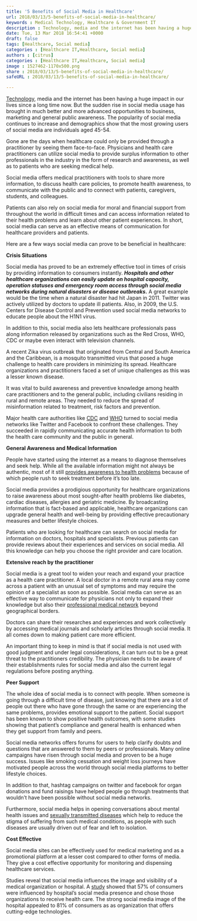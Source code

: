 ```yaml
---
title: '5 Benefits of Social Media in Healthcare'
url: 2018/03/13/5-benefits-of-social-media-in-healthcare/
keywords : Medical Technology, Healthcare & Government IT
description : Technology, media and the internet has been having a huge impact in our lives since a long time now. But the sudden rise in social media usage has brought in much better and more advanced opportunities to business, marketing and general public awareness.
date: Tue, 13 Mar 2018 16:54:41 +0000
draft: false
tags: [Healthcare, Social media]
categories : [Healthcare IT,Healthcare, Social media]
authors : [citrus]
categories : [Healthcare IT,Healthcare, Social media]
image : 1527462-1170x500.png
share : 2018/03/13/5-benefits-of-social-media-in-healthcare/
safeURL : 2018/03/13/5-benefits-of-social-media-in-healthcare/

---
```


[Technology](https://www.healthcareguys.com/2017/11/12/5-ways-technology-is-improving-healthcare/), media and the internet has been having a huge impact in our lives since a long time now. But the sudden rise in social media usage has brought in much better and more advanced opportunities to business, marketing and general public awareness. The popularity of social media continues to increase and demographics show that the most growing users of social media are individuals aged 45-54. 

Gone are the days when healthcare could only be provided through a practitioner by seeing them face-to-face. Physicians and health care practitioners can utilize social media to provide surplus information to other professionals in the industry in the form of research and awareness, as well as to patients who are seeking medical help. 

Social media offers medical practitioners with tools to share more information, to discuss health care policies, to promote health awareness, to communicate with the public and to connect with patients, caregivers, students, and colleagues. 

Patients can also rely on social media for moral and financial support from throughout the world in difficult times and can access information related to their health problems and learn about other patient experiences. In short, social media can serve as an effective means of communication for healthcare providers and patients. 

Here are a few ways social media can prove to be beneficial in healthcare: 

**Crisis Situations** 

Social media has proved to be an extremely effective tool in times of crisis by providing information to consumers instantly. **_Hospitals and other healthcare organizations can easily update on hospital capacity, operation statuses and emergency room access through social media networks during natural disasters or disease outbreaks._** A great example would be the time when a natural disaster had hit Japan in 2011. Twitter was actively utilized by doctors to update ill patients. Also, in 2009, the U.S. Centers for Disease Control and Prevention used social media networks to educate people about the H1N1 virus. 

In addition to this, social media also lets healthcare professionals pass along information released by organizations such as the Red Cross, WHO, CDC or maybe even interact with television channels. 

A recent Zika virus outbreak that originated from Central and South America and the Caribbean, is a mosquito transmitted virus that posed a huge challenge to health care providers in minimizing its spread. Healthcare organizations and practitioners faced a set of unique challenges as this was a lesser known disease. 

It was vital to build awareness and preventive knowledge among health care practitioners and to the general public, including civilians residing in rural and remote areas. They needed to reduce the spread of misinformation related to treatment, risk factors and prevention. 


Major health care authorities like [CDC](https://wwwnc.cdc.gov/travel/notices/alert/zika-virus-trinidad-and-tobago) and [WHO](http://www.who.int/emergencies/zika-virus/timeline/en/) turned to social media networks like Twitter and Facebook to confront these challenges. They succeeded in rapidly communicating accurate health information to both the health care community and the public in general. 

**General Awareness and Medical Information** 

People have started using the internet as a means to diagnose themselves and seek help. While all the available information might not always be authentic, most of it still [provides awareness to health problems](https://www.healthcareguys.com/2018/02/07/3-features-that-patients-want-from-a-medical-website/) because of which people rush to seek treatment before it’s too late. 

Social media provides a prodigious opportunity for healthcare organizations to raise awareness about most sought-after health problems like diabetes, cardiac diseases, allergies and geriatric medicine. By broadcasting information that is fact-based and applicable, healthcare organizations can upgrade general health and well-being by providing effective precautionary measures and better lifestyle choices. 


Patients who are looking for healthcare can search on social media for information on doctors, hospitals and specialists. Previous patients can provide reviews about their experiences and services on social media. All this knowledge can help you choose the right provider and care location. 

**Extensive reach by the practitioner** 

Social media is a great tool to widen your reach and expand your practice as a health care practitioner. A local doctor in a remote rural area may come across a patient with an unusual set of symptoms and may require the opinion of a specialist as soon as possible. Social media can serve as an effective way to communicate for physicians not only to expand their knowledge but also their [professional medical network](https://www.healthcareguys.com/2017/11/27/top-medical-software-healthcare-professionals-should-be-using/) beyond geographical borders. 


Doctors can share their researches and experiences and work collectively by accessing medical journals and scholarly articles through social media. It all comes down to making patient care more efficient. 

An important thing to keep in mind is that if social media is not used with good judgment and under legal considerations, it can turn out to be a great threat to the practitioners credibility. The physician needs to be aware of their establishments rules for social media and also the current legal regulations before posting anything. 

**Peer Support** 

The whole idea of social media is to connect with people. When someone is going through a difficult time of disease, just knowing that there are a lot of people out there who have gone through the same or are experiencing the same problems, provides emotional support to the patient. Social support has been known to show positive health outcomes, with some studies showing that patient’s compliance and general health is enhanced when they get support from family and peers. 

Social media networks offers forums for users to help clarify doubts and questions that are answered to them by peers or professionals. Many online campaigns have risen through social media and proven to be a huge success. Issues like smoking cessation and weight loss journeys have motivated people across the world through social media platforms to better lifestyle choices. 

In addition to that, hashtag campaigns on twitter and facebook for organ donations and fund raisings have helped people go through treatments that wouldn’t have been possible without social media networks. 

Furthermore, social media helps in opening conversations about mental health issues and [sexually transmitted diseases](https://www.healthcareguys.com/2017/10/09/how-technology-is-being-used-in-the-detection-and-treatment-of-stds/) which help to reduce the stigma of suffering from such medical conditions, as people with such diseases are usually driven out of fear and left to isolation. 

**Cost Effective** 

Social media sites can be effectively used for medical marketing and as a promotional platform at a lesser cost compared to other forms of media. They give a cost effective opportunity for monitoring and dispensing healthcare services.

 Studies reveal that social media influences the image and visibility of a medical organization or hospital. A [study](https://www.ncbi.nlm.nih.gov/pmc/articles/PMC4103576/#b2-ptj3907491) showed that 57% of consumers were influenced by hospital’s social media presence and chose those organizations to receive health care. The strong social media image of the hospital appealed to 81% of consumers as as organization that offers cutting-edge technologies.